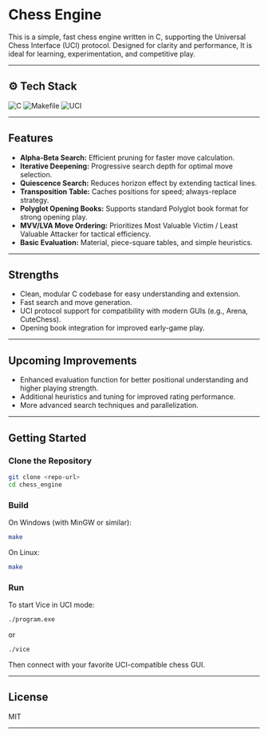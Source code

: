 # Chess Engine

This is a simple, fast chess engine written in C, supporting the Universal Chess Interface (UCI) protocol. Designed for clarity and performance, It is ideal for learning, experimentation, and competitive play.

---

## ⚙️ Tech Stack

![C](https://img.shields.io/badge/Language-C-blue?logo=c&logoColor=white)
![Makefile](https://img.shields.io/badge/Build-Makefile-yellow?logo=gnu&logoColor=white)
![UCI](https://img.shields.io/badge/Protocol-UCI-green?logo=chessdotcom&logoColor=white)

---

## Features

- **Alpha-Beta Search:** Efficient pruning for faster move calculation.
- **Iterative Deepening:** Progressive search depth for optimal move selection.
- **Quiescence Search:** Reduces horizon effect by extending tactical lines.
- **Transposition Table:** Caches positions for speed; always-replace strategy.
- **Polyglot Opening Books:** Supports standard Polyglot book format for strong opening play.
- **MVV/LVA Move Ordering:** Prioritizes Most Valuable Victim / Least Valuable Attacker for tactical efficiency.
- **Basic Evaluation:** Material, piece-square tables, and simple heuristics.

---

## Strengths

- Clean, modular C codebase for easy understanding and extension.
- Fast search and move generation.
- UCI protocol support for compatibility with modern GUIs (e.g., Arena, CuteChess).
- Opening book integration for improved early-game play.

---

## Upcoming Improvements

- Enhanced evaluation function for better positional understanding and higher playing strength.
- Additional heuristics and tuning for improved rating performance.
- More advanced search techniques and parallelization.

---

## Getting Started

### Clone the Repository

```bash
git clone <repo-url>
cd chess_engine
```

### Build

On Windows (with MinGW or similar):

```bash
make
```

On Linux:

```bash
make
```

### Run

To start Vice in UCI mode:

```bash
./program.exe
```
or
```bash
./vice
```

Then connect with your favorite UCI-compatible chess GUI.

---

## License

MIT

---


